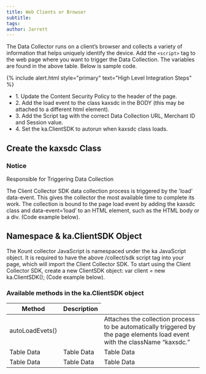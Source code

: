 ```yaml
---
title: Web Clients or Browser
subtitle:
tags:
author: Jarrett
---
```


The Data Collector runs on a client’s browser and collects a variety of information that helps uniquely
identify the device. Add the `<script>` tag to the web page where you want to trigger the Data Collection.
The variables are found in the above table. Below is sample code.

{% include alert.html style="primary" text="High Level Integration Steps" %}

<ul class="uk-list uk-list-divider">
    <li>1. Update the Content Security Policy to the header of the page.</li>
    <li>2. Add the load event to the class kaxsdc in the BODY (this may be attached to a different html
element).</li>
    <li>3. Add the Script tag with the correct Data Collection URL, Merchant ID and Session value.</li>
    <li>4. Set the ka.ClientSDK to autorun when kaxsdc class loads.</li>
</ul>

## Create the kaxsdc Class

<div uk-alert>
    <a class="uk-alert-close" uk-close></a>
    <h3>Notice</h3>
    <p>Responsible for Triggering Data Collection</p>
</div>

The Client Collector SDK data collection process is triggered by the 'load' data-event. This gives the
collector the most available time to complete its work. The collection is bound to the page load event by
adding the kaxsdc class and data-event=‘load’ to an HTML element, such as the HTML body or a div.
(Code example below).

## Namespace & ka.ClientSDK Object

The Kount collector JavaScript is namespaced under the ka JavaScript object. It is required to have the
above /collect/sdk script tag into your page, which will import the Client Collector SDK. To start using
the Client Collector SDK, create a new ClientSDK object: var client = new ka.ClientSDK(); (Code example
below).

### Available methods in the ka.ClientSDK object

<table class="uk-table uk-table-striped">
    <thead>
        <tr>
            <th>Method</th>
            <th>Description</th>
        </tr>
    </thead>
    <tbody>
        <tr>
            <td>autoLoadEvets()<td>
            <td>Attaches the collection process to be automatically triggered by the page
elements load event with the className “kaxsdc.”</td>
        </tr>
        <tr>
            <td>Table Data</td>
            <td>Table Data</td>
            <td>Table Data</td>
        </tr>
        <tr>
            <td>Table Data</td>
            <td>Table Data</td>
            <td>Table Data</td>
        </tr>
    </tbody>
</table>
